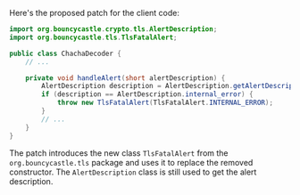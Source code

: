 Here's the proposed patch for the client code:

```java
import org.bouncycastle.crypto.tls.AlertDescription;
import org.bouncycastle.tls.TlsFatalAlert;

public class ChachaDecoder {
    // ...

    private void handleAlert(short alertDescription) {
        AlertDescription description = AlertDescription.getAlertDescription(alertDescription);
        if (description == AlertDescription.internal_error) {
            throw new TlsFatalAlert(TlsFatalAlert.INTERNAL_ERROR);
        }
        // ...
    }
}
```

The patch introduces the new class `TlsFatalAlert` from the `org.bouncycastle.tls` package and uses it to replace the removed constructor. The `AlertDescription` class is still used to get the alert description.